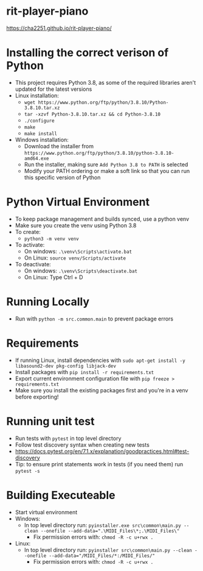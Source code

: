 # rit-player-piano

https://cha2251.github.io/rit-player-piano/

# Installing the correct verison of Python
- This project requires Python 3.8, as some of the required libraries aren't updated for the latest versions
- Linux installation:
    - `wget https://www.python.org/ftp/python/3.8.10/Python-3.8.10.tar.xz`
    - `tar -xzvf Python-3.8.10.tar.xz && cd Python-3.8.10`
    - `./configure`
    - `make`
    - `make install`
- Windows installation:
    - Download the installer from `https://www.python.org/ftp/python/3.8.10/python-3.8.10-amd64.exe`
    - Run the installer, making sure `Add Python 3.8 to PATH` is selected
    - Modify your PATH ordering or make a soft link so that you can run this specific version of Python

# Python Virtual Environment
- To keep package management and builds synced, use a python venv
- Make sure you create the venv using Python 3.8
- To create: 
    - `python3 -m venv venv`
- To activate:
    - On windows: `.\venv\Scripts\activate.bat`
    - On Linux: `source venv/Scripts/activate`
- To deactivate:
    - On windows: `.\venv\Scripts\deactivate.bat`
    - On Linux: Type Ctrl + D

# Running Locally
- Run with `python -m src.common.main` to prevent package errors

# Requirements
- If running Linux, install dependencies with `sudo apt-get install -y libasound2-dev pkg-config libjack-dev`
- Install packages with `pip install -r requirements.txt`
- Export current environment configuration file with `pip freeze > requirements.txt`
 - Make sure you install the existing packages first and you're in a venv before exporting!

# Running unit test
- Run tests with `pytest` in top level directory
- Follow test discovery syntax when creating new tests 
 - https://docs.pytest.org/en/7.1.x/explanation/goodpractices.html#test-discovery
 - Tip: to ensure print statements work in tests (if you need them) run `pytest -s`

# Building Executeable
- Start virtual environment
- Windows:
    - In top level directory run: `pyinstaller.exe src\common\main.py --clean --onefile --add-data=".\MIDI_Files\*;.\MIDI_Files\"`
        - Fix permission errors with: `chmod -R -c u+rwx .`
- Linux:
    - In top level directory run: `pyinstaller src\common\main.py --clean --onefile --add-data="/MIDI_Files/*:/MIDI_Files/"`
        - Fix permission errors with: `chmod -R -c u+rwx .`
